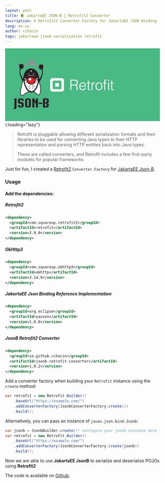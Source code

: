 ```yaml
---
layout: post
title: 🌒 JakartaEE JSON-B 🐝 Retrofit2 Converter
description: A Retrofit2 Converter.Factory for JakartaEE JSON Binding
lang: en-us
author: cchacin
tags: jakartaee jsonb serialization retrofit
---
```


![java-records-jsonb](/public/images/retrofit2.png){:loading="lazy"}

> Retrofit is pluggable allowing different serialization formats and their libraries to be used for converting Java types to their HTTP representation and parsing HTTP entities back into Java types.
>
> These are called converters, and Retrofit includes a few first-party modules for popular frameworks

Just for fun, I created a [Retrofit2][2] `Converter.Factory` for [JakartaEE Json-B][1].

<!-- more -->

### Usage

#### Add the dependencies:

##### Retrofit2

```xml
<dependency>
  <groupId>com.squareup.retrofit2</groupId>
  <artifactId>retrofit</artifactId>
  <version>2.9.0</version>
</dependency>
```

##### OkHttp3

```xml
<dependency>
  <groupId>com.squareup.okhttp3</groupId>
  <artifactId>okhttp</artifactId>
  <version>3.14.9</version>
</dependency>
```

##### JakartaEE Json Binding Reference Implementation

```xml
<dependency>
  <groupId>org.eclipse</groupId>
  <artifactId>yasson</artifactId>
  <version>1.0.8</version>
</dependency>
```

##### JsonB Retrofit2 Converter

```xml
<dependency>
  <groupId>io.github.cchacin</groupId>
  <artifactId>jsonb-retrofit-converter</artifactId>
  <version>1.0.2</version>
</dependency>
```

Add a converter factory when building your `Retrofit` instance using the
`create` method:

```java
var retrofit = new Retrofit.Builder()
    .baseUrl("https://example.com/")
    .addConverterFactory(JsonbConverterFactory.create())
    .build();
```

Alternatively, you can pass an instance of `javax.json.bind.Jsonb`:

```java
var jsonb = JsonbBuilder.create(/* configure your jsonb instance here */ );
var retrofit = new Retrofit.Builder()
    .baseUrl("https://example.com/")
    .addConverterFactory(JsonbConverterFactory.create(jsonb))
    .build();
```

Now we are able to use **JakartaEE JsonB** to serialize and deserialize POJOs using **Retrofit2**

The code is available on [Github][3].

[1]: (http://json-b.net/)
[2]: (https://square.github.io/retrofit/)
[3]: (https://github.com/cchacin/jsonb-retrofit-converter/)
